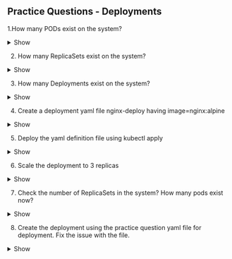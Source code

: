 ## Practice Questions - Deployments


1.How many PODs exist on the system?

  <details><summary>Show</summary>
<p>

```bash
kubectl get pods 
  
kubectl get pods -A (for all namespaces)
```
</p>
</details>

2. How many ReplicaSets exist on the system?
  <details><summary>Show</summary>
<p>

```bash
 kubectl get replicasets
 
 kubectl get replicasets --all-namespaces
```
</p>
</details>

3. How many Deployments exist on the system?
  <details><summary>Show</summary>
<p>

```bash

kubectl get deployments

kubectl get deployments --all-namespaces
```
    
</p>
</details>

4. Create a deployment yaml file nginx-deploy having image=nginx:alpine

  <details><summary>Show</summary>
<p>

```bash
kubectl create deployment nginx-deploy --dry-run=client -o yaml > nginx-deploy.yaml
```
</p>
</details>

5. Deploy the yaml definition file using kubectl apply
  <details><summary>Show</summary>
<p>

```bash
kubectl apply -f nginx-deploy.yaml
```
</p>
</details>

6. Scale the deployment to 3 replicas
  <details><summary>Show</summary>
<p>

```bash
kubectl scale deployment nginx-deploy --replicas=3
```
</p>
</details>

7. Check the number of ReplicaSets in the system? How many pods exist now?
  <details><summary>Show</summary>
<p>

```bash
kubectl get replicasets 
```
</p>
</details>

8. Create the deployment using the practice question yaml file for deployment. Fix the issue with the file.
  <details><summary>Show</summary>
<p>

```bash
Fix the kind in the yaml file with Deployment
```
</p>
</details>
